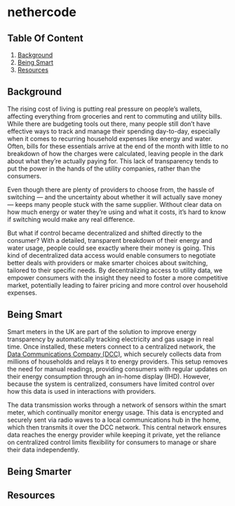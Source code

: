 # nethercode

## Table Of Content

1. [Background](#background)
1. [Being Smart](#being-smart)
1. [Resources](#resources)

## Background

The rising cost of living is putting real pressure on people’s wallets, affecting everything from groceries and rent to commuting and utility bills. While there are budgeting tools out there, many people still don’t have effective ways to track and manage their spending day-to-day, especially when it comes to recurring household expenses like energy and water. Often, bills for these essentials arrive at the end of the month with little to no breakdown of how the charges were calculated, leaving people in the dark about what they’re actually paying for. This lack of transparency tends to put the power in the hands of the utility companies, rather than the consumers.

Even though there are plenty of providers to choose from, the hassle of switching — and the uncertainty about whether it will actually save money — keeps many people stuck with the same supplier. Without clear data on how much energy or water they’re using and what it costs, it’s hard to know if switching would make any real difference.

But what if control became decentralized and shifted directly to the consumer? With a detailed, transparent breakdown of their energy and water usage, people could see exactly where their money is going. This kind of decentralized data access would enable consumers to negotiate better deals with providers or make smarter choices about switching, tailored to their specific needs. By decentralizing access to utility data, we empower consumers with the insight they need to foster a more competitive market, potentially leading to fairer pricing and more control over household expenses.

## Being Smart

Smart meters in the UK are part of the solution to improve energy transparency by automatically tracking electricity and gas usage in real time. Once installed, these meters connect to a centralized network, the [Data Communications Company (DCC)](https://www.smartdcc.co.uk/about-dcc/who-we-are/), which securely collects data from millions of households and relays it to energy providers. This setup removes the need for manual readings, providing consumers with regular updates on their energy consumption through an in-home display (IHD). However, because the system is centralized, consumers have limited control over how this data is used in interactions with providers.

The data transmission works through a network of sensors within the smart meter, which continually monitor energy usage. This data is encrypted and securely sent via radio waves to a local communications hub in the home, which then transmits it over the DCC network. This central network ensures data reaches the energy provider while keeping it private, yet the reliance on centralized control limits flexibility for consumers to manage or share their data independently.

## Being Smarter

<!-- todo -->

## Resources

<!-- todo -->
